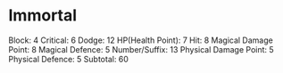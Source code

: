 # Immortal

Block: 4
Critical: 6
Dodge: 12
HP(Health Point): 7
Hit: 8
Magical Damage Point: 8
Magical Defence: 5
Number/Suffix: 13
Physical Damage Point: 5
Physical Defence: 5
Subtotal: 60